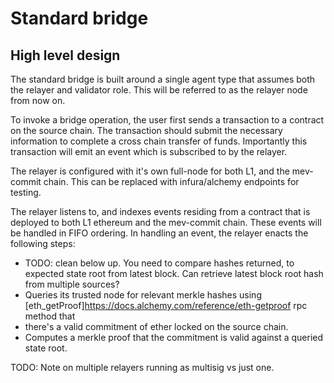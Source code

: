 # Standard bridge

## High level design

The standard bridge is built around a single agent type that assumes both the relayer and validator role. This will be referred to as the relayer node from now on.

To invoke a bridge operation, the user first sends a transaction to a contract on the source chain. The transaction should submit the necessary information to complete a cross chain transfer of funds. Importantly this transaction will emit an event which is subscribed to by the relayer.

The relayer is configured with it's own full-node for both L1, and the mev-commit chain. This can be replaced with infura/alchemy endpoints for testing.

The relayer listens to, and indexes events residing from a contract that is deployed to both L1 ethereum and the mev-commit chain. These events will be handled in FIFO ordering. In handling an event, the relayer enacts the following steps:

* TODO: clean below up. You need to compare hashes returned, to expected state root from latest block. Can retrieve latest block root hash from multiple sources? 
* Queries its trusted node for relevant merkle hashes using [eth_getProof]https://docs.alchemy.com/reference/eth-getproof rpc method that 
* there's a valid commitment of ether locked on the source chain.
* Computes a merkle proof that the commitment is valid against a queried state root. 


TODO: Note on multiple relayers running as multisig vs just one.

